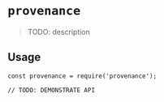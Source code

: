# `provenance`

> TODO: description

## Usage

```
const provenance = require('provenance');

// TODO: DEMONSTRATE API
```
